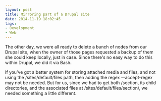 ```yaml
---
layout: post 
title: Mirroring part of a Drupal site
date: 2014-11-19 18:02:45
tags:
- Development
- Web
---
```

The other day, we were all ready to delete a bunch of nodes from our Drupal site, when the owner of those pages requested a backup of them she could keep locally, just in case. Since there's no easy way to do this within Drupal, we did it via Bash.

If you've got a better system for storing attached media and files, and not using the /sites/default/files path, then adding the regex --accept-regex may not be needed. But for us, since we had to get both /section, its child directories, and the associated files at /sites/default/files/section/, we needed something a little different.

<script src="https://gist.github.com/krschmidt/ec145651299ea34b4aba.js"></script>
